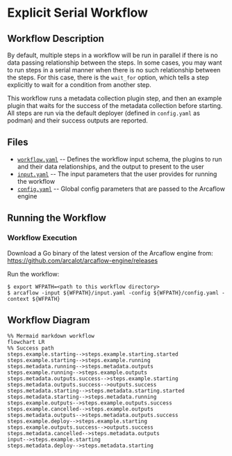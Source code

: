 # Explicit Serial Workflow

## Workflow Description

By default, multiple steps in a workflow will be run in parallel if there is no data passing relationship between the steps. In some cases, you may want to run steps in a serial manner when there is no such relationship between the steps. For this case, there is the `wait_for` option, which tells a step explicitly to wait for a condition from another step.

This workflow runs a metadata collection plugin step, and then an example plugin that waits for the success of the metadata collection before starting. All steps are run via the default deployer (defined in `config.yaml` as podman) and their success outputs are reported.

## Files

- [`workflow.yaml`](workflow.yaml) -- Defines the workflow input schema, the plugins to run
  and their data relationships, and the output to present to the user
- [`input.yaml`](input.yaml) -- The input parameters that the user provides for running
  the workflow
- [`config.yaml`](config.yaml) -- Global config parameters that are passed to the Arcaflow
  engine
                     
## Running the Workflow

### Workflow Execution

Download a Go binary of the latest version of the Arcaflow engine from: https://github.com/arcalot/arcaflow-engine/releases
 
Run the workflow:
```
$ export WFPATH=<path to this workflow directory>
$ arcaflow -input ${WFPATH}/input.yaml -config ${WFPATH}/config.yaml -context ${WFPATH}
```

## Workflow Diagram
```mermaid
%% Mermaid markdown workflow
flowchart LR
%% Success path
steps.example.starting-->steps.example.starting.started
steps.example.starting-->steps.example.running
steps.metadata.running-->steps.metadata.outputs
steps.example.running-->steps.example.outputs
steps.metadata.outputs.success-->steps.example.starting
steps.metadata.outputs.success-->outputs.success
steps.metadata.starting-->steps.metadata.starting.started
steps.metadata.starting-->steps.metadata.running
steps.example.outputs-->steps.example.outputs.success
steps.example.cancelled-->steps.example.outputs
steps.metadata.outputs-->steps.metadata.outputs.success
steps.example.deploy-->steps.example.starting
steps.example.outputs.success-->outputs.success
steps.metadata.cancelled-->steps.metadata.outputs
input-->steps.example.starting
steps.metadata.deploy-->steps.metadata.starting
```
